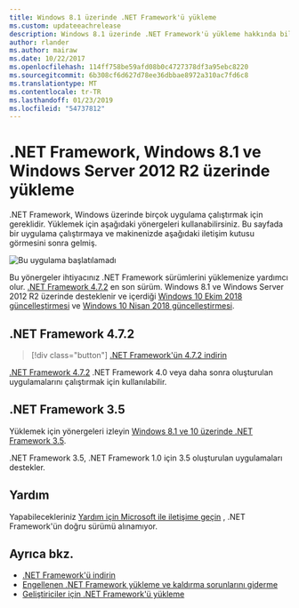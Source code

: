 ```yaml
---
title: Windows 8.1 üzerinde .NET Framework'ü yükleme
ms.custom: updateeachrelease
description: Windows 8.1 üzerinde .NET Framework'ü yükleme hakkında bilgi edinin
author: rlander
ms.author: mairaw
ms.date: 10/22/2017
ms.openlocfilehash: 114ff758be59afd08b0c4727378df3a95ebc8220
ms.sourcegitcommit: 6b308cf6d627d78ee36dbbae8972a310ac7fd6c8
ms.translationtype: MT
ms.contentlocale: tr-TR
ms.lasthandoff: 01/23/2019
ms.locfileid: "54737812"
---
```

# <a name="install-the-net-framework-on-windows-81-and-windows-server-2012-r2"></a>.NET Framework, Windows 8.1 ve Windows Server 2012 R2 üzerinde yükleme

.NET Framework, Windows üzerinde birçok uygulama çalıştırmak için gereklidir. Yüklemek için aşağıdaki yönergeleri kullanabilirsiniz. Bu sayfada bir uygulama çalıştırmaya ve makinenizde aşağıdaki iletişim kutusu görmesini sonra gelmiş.

![Bu uygulama başlatılamadı](./media/this-application-could-not-be-started.png)

Bu yönergeler ihtiyacınız .NET Framework sürümlerini yüklemenize yardımcı olur. [.NET Framework 4.7.2](https://go.microsoft.com/fwlink/?LinkID=863255) en son sürüm. Windows 8.1 ve Windows Server 2012 R2 üzerinde desteklenir ve içerdiği [Windows 10 Ekim 2018 güncelleştirmesi](https://support.microsoft.com/en-us/help/4028685/windows-10-get-the-update) ve [Windows 10 Nisan 2018 güncelleştirmesi](https://www.microsoft.com/software-download/windows10).

## <a name="net-framework-472"></a>.NET Framework 4.7.2

> [!div class="button"]
> [.NET Framework'ün 4.7.2 indirin](https://www.microsoft.com/net/download/thank-you/net472?utm_source=ms-docs&utm_medium=referral)

[.NET Framework 4.7.2](https://go.microsoft.com/fwlink/?LinkID=863255) .NET Framework 4.0 veya daha sonra oluşturulan uygulamalarını çalıştırmak için kullanılabilir.

## <a name="net-framework-35"></a>.NET Framework 3.5

Yüklemek için yönergeleri izleyin [Windows 8.1 ve 10 üzerinde .NET Framework 3.5](dotnet-35-windows-10.md).

.NET Framework 3.5, .NET Framework 1.0 için 3.5 oluşturulan uygulamaları destekler.

## <a name="help"></a>Yardım

Yapabilecekleriniz [Yardım için Microsoft ile iletişime geçin](mailto:dotnet-install-help@service.microsoft.com?subject=Install-Help) , .NET Framework'ün doğru sürümü alınamıyor.

## <a name="see-also"></a>Ayrıca bkz.

- [.NET Framework'ü indirin](https://www.microsoft.com/net/download/framework?utm_source=ms-docs&utm_medium=referral)
- [Engellenen .NET Framework yükleme ve kaldırma sorunlarını giderme](troubleshoot-blocked-installations-and-uninstallations.md)
- [Geliştiriciler için .NET Framework'ü yükleme](guide-for-developers.md)
